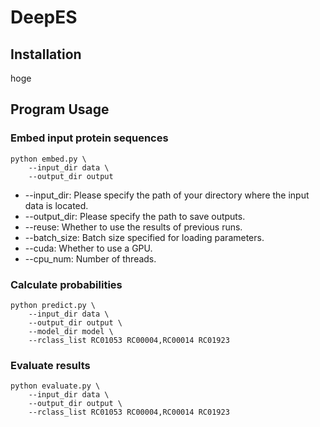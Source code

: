 # DeepES
## Installation
hoge

## Program Usage
### Embed input protein sequences
```
python embed.py \
    --input_dir data \
    --output_dir output
```
- --input_dir: Please specify the path of your directory where the input data is located.
- --output_dir: Please specify the path to save outputs.
- --reuse: Whether to use the results of previous runs.
- --batch_size: Batch size specified for loading parameters.
- --cuda: Whether to use a GPU.
- --cpu_num: Number of threads.

### Calculate probabilities
```
python predict.py \
    --input_dir data \
    --output_dir output \
    --model_dir model \
    --rclass_list RC01053 RC00004,RC00014 RC01923
```

### Evaluate results
```
python evaluate.py \
    --input_dir data \
    --output_dir output \
    --rclass_list RC01053 RC00004,RC00014 RC01923
```